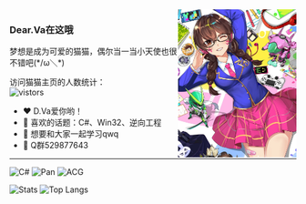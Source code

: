 <img align="right" style="height:260px" src="https://github.com/DearVa/DearVa/blob/master/img/hana.jpg?raw=true"/>

### Dear.Va在这哦
梦想是成为可爱的猫猫，偶尔当一当小天使也很不错吧(\*/ω＼\*)

访问猫猫主页的人数统计：  
![vistors](https://count.getloli.com/get/@DearVa?theme=moebooru)  

- ❤️ D.Va爱你哟！
- 💬 喜欢的话题：C#、Win32、逆向工程
- 🤩 想要和大家一起学习qwq
- 📱 Q群529877643

---

![C#](https://img.shields.io/badge/-C%23-blue) ![Pan](https://img.shields.io/badge/-Pan-pink) ![ACG](https://img.shields.io/badge/-ACG-orange)

![Stats](https://github-readme-stats.vercel.app/api?username=DearVa&show_icons=true)  ![Top Langs](https://github-readme-stats.vercel.app/api/top-langs/?username=DearVa&hide=java)  
